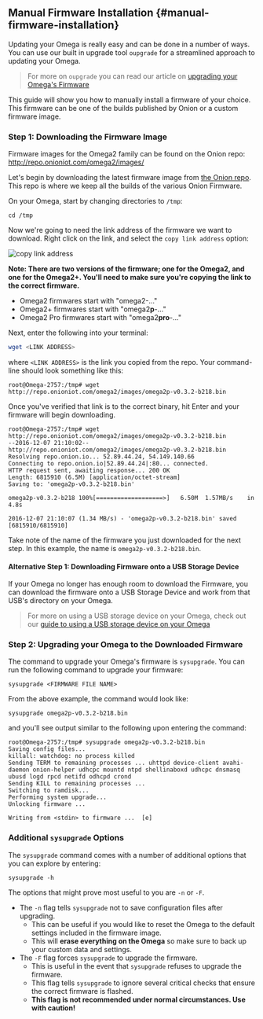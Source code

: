 ## Manual Firmware Installation {#manual-firmware-installation}


Updating your Omega is really easy and can be done in a number of ways. You can use our built in upgrade tool `oupgrade` for a streamlined approach to updating your Omega.

>For more on `oupgrade` you can read our article on [upgrading your Omega's Firmware](#updating-the-omega)

This guide will show you how to manually install a firmware of your choice. This firmware can be one of the builds published by Onion or a custom firmware image.


### Step 1: Downloading the Firmware Image

Firmware images for the Omega2 family can be found on the Onion repo: http://repo.onioniot.com/omega2/images/

Let's begin by downloading the latest firmware image from [the Onion repo](http://repo.onioniot.com/omega2/images/). This repo is where we keep all the builds of the various Onion Firmware.

On your Omega, start by changing directories to `/tmp`:

```
cd /tmp
```

Now we're going to need the link address of the firmware we want to download. Right click on the link, and select the `copy link address` option:

![copy link address](https://raw.githubusercontent.com/OnionIoT/Onion-Docs/master/Omega2/Documentation/Doing-Stuff/img/command-line-updating-omega-pic-download-link.png)

**Note: There are two versions of the firmware; one for the Omega2, and one for the Omega2+. You'll need to make sure you're copying the link to the correct firmware.**

* Omega2 firmwares start with "omega2-..."
* Omega2+ firmwares start with "omega2**p**-..."
* Omega2 Pro firmwares start with "omega2**pro**-..."


Next, enter the following into your terminal:

```bash
wget <LINK ADDRESS>
```

where `<LINK ADDRESS>` is the link you copied from the repo. Your command-line should look something like this:

```
root@Omega-2757:/tmp# wget http://repo.onioniot.com/omega2/images/omega2p-v0.3.2-b218.bin
```

Once you've verified that link is to the correct binary, hit Enter and your firmware will begin downloading.

```
root@Omega-2757:/tmp# wget http://repo.onioniot.com/omega2/images/omega2p-v0.3.2-b218.bin
--2016-12-07 21:10:02--  http://repo.onioniot.com/omega2/images/omega2p-v0.3.2-b218.bin
Resolving repo.onion.io... 52.89.44.24, 54.149.140.66
Connecting to repo.onion.io|52.89.44.24|:80... connected.
HTTP request sent, awaiting response... 200 OK
Length: 6815910 (6.5M) [application/octet-stream]
Saving to: 'omega2p-v0.3.2-b218.bin'

omega2p-v0.3.2-b218 100%[===================>]   6.50M  1.57MB/s    in 4.8s

2016-12-07 21:10:07 (1.34 MB/s) - 'omega2p-v0.3.2-b218.bin' saved [6815910/6815910]
```

Take note of the name of the firmware you just downloaded for the next step. In this example, the name is `omega2p-v0.3.2-b218.bin`.

#### Alternative Step 1: Downloading Firmware onto a USB Storage Device

If your Omega no longer has enough room to download the Firmware, you can download the firmware onto a USB Storage Device and work from that USB's directory on your Omega.

>For more on using a USB storage device on your Omega, check out our [guide to using a USB storage device on your Omega](#usb-storage)


### Step 2: Upgrading your Omega to the Downloaded Firmware

The command to upgrade your Omega's firmware is `sysupgrade`. You can run the following command to upgrade your firmware:

```
sysupgrade <FIRMWARE FILE NAME>
```

From the above example, the command would look like:

```
sysupgrade omega2p-v0.3.2-b218.bin
```

and you'll see output similar to the following upon entering the command:

```
root@Omega-2757:/tmp# sysupgrade omega2p-v0.3.2-b218.bin
Saving config files...
killall: watchdog: no process killed
Sending TERM to remaining processes ... uhttpd device-client avahi-daemon onion-helper udhcpc mountd ntpd shellinaboxd udhcpc dnsmasq ubusd logd rpcd netifd odhcpd crond
Sending KILL to remaining processes ...
Switching to ramdisk...
Performing system upgrade...
Unlocking firmware ...

Writing from <stdin> to firmware ...  [e]
```

### Additional `sysupgrade` Options

The `sysupgrade` command comes with a number of additional options that you can explore by entering:

```
sysupgrade -h
```

The options that might prove most useful to you are `-n` or `-F`.

* The `-n` flag tells `sysupgrade` not to save configuration files after upgrading. 
    * This can be useful if you would like to reset the Omega to the default settings included in the firmware image. 
    * This will **erase everything on the Omega** so make sure to back up your custom data and settings.
* The `-F` flag forces `sysupgrade` to upgrade the firmware.
    * This is useful in the event that `sysupgrade` refuses to upgrade the firmware. 
    * This flag tells `sysupgrade` to ignore several critical checks that ensure the correct firmware is flashed.
    * **This flag is not recommended under normal circumstances. Use with caution!**
